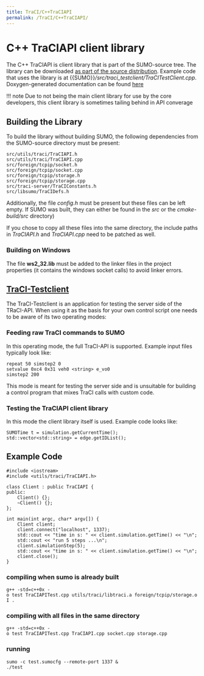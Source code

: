 ```yaml
---
title: TraCI/C++TraCIAPI
permalink: /TraCI/C++TraCIAPI/
---
```


# C++ TraCIAPI client library

The C++ TraCIAPI is client library that is part of the SUMO-source tree.
The library can be downloaded [as part of the source
distribution](http://sumo.dlr.de/daily/sumo-src-git.zip). Example code
that uses the library is at
{{SUMO}}*/src/traci_testclient/TraCITestClient.cpp*. Doxygen-generated
documentation can be found
[here](http://sumo.dlr.de/daily/doxygen/d8/d1c/class_tra_c_i_a_p_i.html)

!!! note
    Due to not being the main client library for use by the core developers, this client library is sometimes tailing behind in API converage

## Building the Library

To build the library without building SUMO, the following dependencies
from the SUMO-source directory must be present:

```
src/utils/traci/TraCIAPI.h
src/utils/traci/TraCIAPI.cpp
src/foreign/tcpip/socket.h
src/foreign/tcpip/socket.cpp
src/foreign/tcpip/storage.h
src/foreign/tcpip/storage.cpp
src/traci-server/TraCIConstants.h
src/libsumo/TraCIDefs.h
```

Additionally, the file *config.h* must be present but these files can be
left empty. If SUMO was built, they can either be found in the *src* or
the *cmake-build/src* directory)

If you chose to copy all these files into the same directory, the
include paths in *TraCIAPI.h* and *TraCIAPI.cpp* need to be patched as
well.

### Building on Windows

The file **ws2_32.lib** must be added to the linker files in the
project properties (it contains the windows socket calls) to avoid
linker errors.

## [TraCI-Testclient]({{Source}}src/traci_testclient)

The TraCI-Testclient is an application for testing the server side of
the TRaCI-API. When using it as the basis for your own control script
one needs to be aware of its two operating modes:

### Feeding raw TraCI commands to SUMO

In this operating mode, the full TraCI-API is supported. Example input
files typically look like:

```
repeat 50 simstep2 0
setvalue 0xc4 0x31 veh0 <string> e_vo0
simstep2 200
```

This mode is meant for testing the server side and is unsuitable for
building a control program that mixes TraCI calls with custom code.

### Testing the TraCIAPI client library

In this mode the client library itself is used. Example code looks like:

```
SUMOTime t = simulation.getCurrentTime();
std::vector<std::string> = edge.getIDList();
```

## Example Code

```
#include <iostream>
#include <utils/traci/TraCIAPI.h>

class Client : public TraCIAPI {
public:
    Client() {};
    ~Client() {};
};

int main(int argc, char* argv[]) {
    Client client;
    client.connect("localhost", 1337);
    std::cout << "time in s: " << client.simulation.getTime() << "\n";
    std::cout << "run 5 steps ...\n";
    client.simulationStep(5);
    std::cout << "time in s: " << client.simulation.getTime() << "\n";
    client.close();
}
```

### compiling when sumo is already built

```
g++ -std=c++0x -o test TraCIAPITest.cpp utils/traci/libtraci.a foreign/tcpip/storage.o foreign/tcpip/socket.o -I .
```

### compiling with all files in the same directory

```
g++ -std=c++0x -o test TraCIAPITest.cpp TraCIAPI.cpp socket.cpp storage.cpp
```

### running

```
sumo -c test.sumocfg --remote-port 1337 &
./test
```